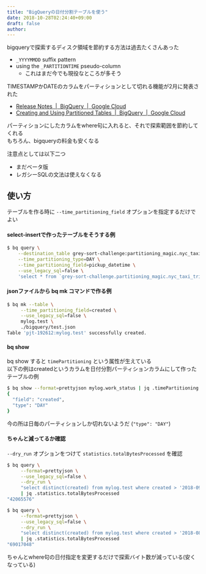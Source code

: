 ```yaml
---
title: "BigQueryの日付分割テーブルを使う"
date: 2018-10-28T02:24:40+09:00
draft: false
author: 
---
```


bigqueryで探索するディスク領域を節約する方法は過去たくさんあった

- `_YYYYMMDD` suffix pattern
- using the `_PARTITIONTIME` pseudo-column
    - これはまだ今でも現役なところが多そう

TIMESTAMPかDATEのカラムをパーティションとして切れる機能が2月に発表された

- [Release Notes  |  BigQuery  |  Google Cloud](https://cloud.google.com/bigquery/docs/release-notes#february_8_2018)
- [Creating and Using Partitioned Tables  |  BigQuery  |  Google Cloud](https://cloud.google.com/bigquery/docs/creating-column-partitions?hl=en)

パーティションにしたカラムをwhere句に入れると、それで探索範囲を節約してくれる  
もちろん、bigqueryの料金も安くなる

注意点としては以下二つ

- まだベータ版
- レガシーSQLの文法は使えなくなる


## 使い方

テーブルを作る時に `--time_partitioning_field` オプションを指定するだけでよい

#### select-insertで作ったテーブルをそうする例

```bash
$ bq query \
    --destination_table grey-sort-challenge:partitioning_magic.nyc_taxi_trips_partitioned \
    --time_partitioning_type=DAY \
    --time_partitioning_field=pickup_datetime \
    --use_legacy_sql=false \
    'select * from `grey-sort-challenge.partitioning_magic.nyc_taxi_trips`'
```

#### jsonファイルから bq mk コマンドで作る例

```bash
$ bq mk --table \
     --time_partitioning_field=created \
     --use_legacy_sql=false \
     mylog.test \
     ./bigquery/test.json
Table 'pjt-192612:mylog.test' successfully created.
```

#### bq show

bq show すると `timePartitioning` という属性が生えている  
以下の例はcreatedというカラムを日付分割パーティションカラムにして作ったテーブルの例

```bash
$ bq show --format=prettyjson mylog.work_status | jq .timePartitioning
{
  "field": "created",
  "type": "DAY"
}
```

今の所は日毎のパーティションしか切れないようだ (`"type": "DAY"`)

#### ちゃんと減ってるか確認

`--dry_run` オプションをつけて `statistics.totalBytesProcessed` を確認

```bash
$ bq query \
     --format=prettyjson \
     --use_legacy_sql=false \
     --dry_run \
     "select distinct(created) from mylog.test where created > '2018-09-22' order by created desc" \
     | jq .statistics.totalBytesProcessed
"42065576"
```

```bash
$ bq query \
     --format=prettyjson \
     --use_legacy_sql=false \
     --dry_run \
     "select distinct(created) from mylog.test where created > '2018-08-22' order by created desc" \
     | jq .statistics.totalBytesProcessed
"69017048"
```

ちゃんとwhere句の日付指定を変更するだけで探索バイト数が減っている(安くなっている)
